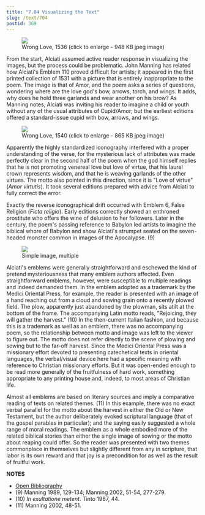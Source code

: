 ```yaml
---
title: "7.04 Visualizing the Text"
slug: /text/704
postid: 369
---
```



<figure class="mkdn-figure">
    <div onClick="createLightbox('/images_full//7.00_Chapter_Seven/HFS_029.01.jpg')" data="/images_full/0.00_Introduction/Wing-ZP-535.D175Negrotitle.jpg" class="mkdn-image-link" id="lbimage">
    <img class="mkdn-image" src="/images_full//7.00_Chapter_Seven/HFS_029.01.jpg" />
    <figcaption class="mkdn-figcaption">Wrong Love, 1536 (click to enlarge - 948 KB jpeg image)</figcaption>
    </div>
</figure>

From the start, Alciati assumed active reader response in visualizing the images, but the process could be problematic. John Manning has related how Alciati's Emblem 110 proved difficult for artists; it appeared in the first printed collection of 1531 with a picture that is entirely inappropriate to the poem. The image is that of Amor, and the poem asks a series of questions, wondering where are the love god's bow, arrows, torch, and wings. It adds, why does he hold three garlands and wear another on his brow? As Manning notes, Alciati was inviting his reader to imagine a child or youth without any of the usual attributes of Cupid/Amor; but the earliest editions offered a standard-issue cupid with bow, arrows, and wings.


<figure class="mkdn-figure">
    <div onClick="createLightbox('/images_full//7.00_Chapter_Seven/HFS_026.03.jpg')" data="/images_full/0.00_Introduction/Wing-ZP-535.D175Negrotitle.jpg" class="mkdn-image-link" id="lbimage">
    <img class="mkdn-image" src="/images_full//7.00_Chapter_Seven/HFS_026.03.jpg" />
    <figcaption class="mkdn-figcaption">Wrong Love, 1540 (click to enlarge - 865 KB jpeg image)</figcaption>
    </div>
</figure>

Apparently the highly standardized iconography interfered with a proper understanding of the verse, for the mysterious lack of attributes was made perfectly clear in the second half of the poem when the god himself replies that he is not promoting venereal love but love of virtue, that his laurel crown represents wisdom, and that he is weaving garlands of the other virtues. The motto also pointed in this direction, since it is "Love of virtue" (*Amor virtutis*). It took several editions prepared with advice from Alciati to fully correct the error.

Exactly the reverse iconographical drift occurred with Emblem 6, False Religion (*Ficta religio*). Early editions correctly showed an enthroned prostitute who offers the wine of delusion to her followers. Later in the century, the poem's passing reference to Babylon led artists to imagine the biblical whore of Babylon and show Alciati's strumpet seated on the seven-headed monster common in images of the Apocalypse. (9)

<figure class="mkdn-figure">
    <div onClick="createLightbox('/images_full/7.00_Chapter_Seven/Wing-ZP-535.M4677,-Alphabetum-arabicum,-detail-of-emblamatic.jpg')" data="/images_full/7.00_Chapter_Seven/Wing-ZP-535.M4677,-Alphabetum-arabicum,-detail-of-emblamatic.jpg" class="mkdn-image-link" id="lbimage">
    <img class="mkdn-image" src="/images_full/7.00_Chapter_Seven/Wing-ZP-535.M4677,-Alphabetum-arabicum,-detail-of-emblamatic.jpg" />
    <figcaption class="mkdn-figcaption">Simple image, multiple</figcaption>
    </div>
</figure>

Alciati's emblems were generally straightforward and eschewed the kind of pretend mysteriousness that many emblem authors affected. Even straightforward emblems, however, were susceptible to multiple readings and indeed demanded them. In the emblem adopted as a trademark by the Medici Oriental Press, for example, the reader is presented with an image of a hand reaching out from a cloud and sowing grain onto a recently plowed field. The plow, apparently just abandoned by the plowman, sits atilt at the bottom of the frame. The accompanying Latin motto reads, "Rejoicing, they will gather the harvest." (10) In the then-current Italian fashion, and because this is a trademark as well as an emblem, there was no accompanying poem, so the relationship between motto and image was left to the viewer to figure out. The motto does not refer directly to the scene of plowing and sowing but to the far-off harvest. Since the Medici Oriental Press was a missionary effort devoted to presenting catechetical texts in oriental languages, the verbal/visual device here had a specific meaning with reference to Christian missionary efforts. But it was open-ended enough to be read more generally of the fruitfulness of hard work, something appropriate to any printing house and, indeed, to most areas of Christian life.

Almost all emblems are based on literary sources and imply a comparative reading of texts on related themes. (11) In this example, there was no exact verbal parallel for the motto about the harvest in either the Old or New Testament, but the author deliberately evoked scriptural language (that of the gospel parables in particular); and the saying easily suggested a whole range of moral readings. The emblem as a whole embodied more of the related biblical stories than either the single image of sowing or the motto about reaping could offer. So the reader was presented with two themes commonplace in themselves but slightly different from any in scripture, that labor is its own reward and that joy is a precondition for as well as the result of fruitful work.

**NOTES**
* [Open Bibliography](/bibliography.pdf)
* (9) Manning 1989, 129-134; Manning 2002, 51-54, 277-279.
* (10) *In exultatione metent*. Tinto 1987, 44.
* (11) Manning 2002, 48-51.
